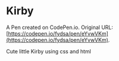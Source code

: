 # Kirby

A Pen created on CodePen.io. Original URL: [https://codepen.io/fydsa/pen/eYvwVKm](https://codepen.io/fydsa/pen/eYvwVKm).

Cute little Kirby using css and html

